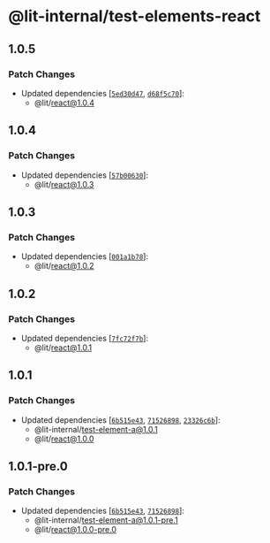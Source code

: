 # @lit-internal/test-elements-react

## 1.0.5

### Patch Changes

- Updated dependencies [[`5ed30d47`](https://github.com/lit/lit/commit/5ed30d47f7c2d5574293a9caf73cdf13a1907dcd), [`d68f5c70`](https://github.com/lit/lit/commit/d68f5c705484b9f6ea1f553d4851a9aa6a440db0)]:
  - @lit/react@1.0.4

## 1.0.4

### Patch Changes

- Updated dependencies [[`57b00630`](https://github.com/lit/lit/commit/57b006306c269bd835979935dae3062599c4fccf)]:
  - @lit/react@1.0.3

## 1.0.3

### Patch Changes

- Updated dependencies [[`001a1b78`](https://github.com/lit/lit/commit/001a1b78074aa799946c0db798bacc1ba1422cbf)]:
  - @lit/react@1.0.2

## 1.0.2

### Patch Changes

- Updated dependencies [[`7fc72f7b`](https://github.com/lit/lit/commit/7fc72f7b1769d80961229537606083371a7dc1e8)]:
  - @lit/react@1.0.1

## 1.0.1

### Patch Changes

- Updated dependencies [[`6b515e43`](https://github.com/lit/lit/commit/6b515e43c3a24cc8a593247d3aa72d81bcc724d5), [`71526898`](https://github.com/lit/lit/commit/71526898cc33ff8a466b9dcabb89d601ec862b9a), [`23326c6b`](https://github.com/lit/lit/commit/23326c6b9a6abdf01998dadf5d0f20a643e457aa)]:
  - @lit-internal/test-element-a@1.0.1
  - @lit/react@1.0.0

## 1.0.1-pre.0

### Patch Changes

- Updated dependencies [[`6b515e43`](https://github.com/lit/lit/commit/6b515e43c3a24cc8a593247d3aa72d81bcc724d5), [`71526898`](https://github.com/lit/lit/commit/71526898cc33ff8a466b9dcabb89d601ec862b9a)]:
  - @lit-internal/test-element-a@1.0.1-pre.1
  - @lit/react@1.0.0-pre.0
